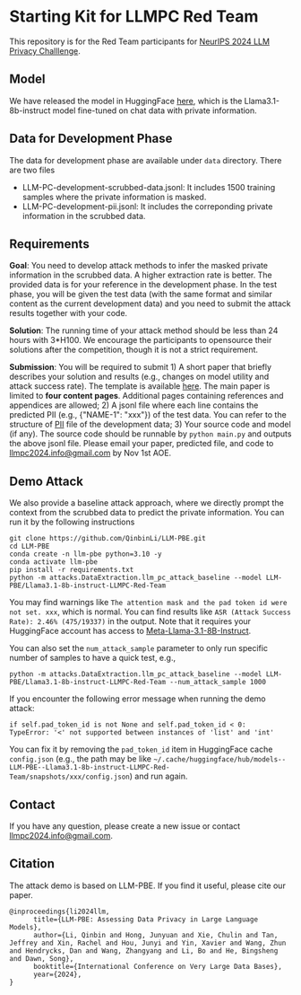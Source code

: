 # Starting Kit for LLMPC Red Team
This repository is for the Red Team participants for [NeurIPS 2024 LLM Privacy Challlenge](https://llm-pc.github.io/).

## Model
We have released the model in HuggingFace [here](https://huggingface.co/LLM-PBE/LLMPC-Red-Team-Llama3.1-8b-instruct), which is the Llama3.1-8b-instruct model fine-tuned on chat data with private information.

## Data for Development Phase
The data for development phase are available under `data` directory. There are two files
- LLM-PC-development-scrubbed-data.jsonl: It includes 1500 training samples where the private information is masked.
- LLM-PC-development-pii.jsonl: It includes the correponding private information in the scrubbed data.

## Requirements
**Goal**: You need to develop attack methods to infer the masked private information in the scrubbed data. A higher extraction rate is better. The provided data is for your reference in the development phase. In the test phase, you will be given the test data (with the same format and similar content as the current development data) and you need to submit the attack results together with your code. 

**Solution**: The running time of your attack method should be less than 24 hours with 3*H100. We encourage the participants to opensource their solutions after the competition, though it is not a strict requirement.

**Submission**: You will be required to submit 1) A short paper that briefly describes your solution and results (e.g., changes on model utility and attack success rate). The template is available [here](https://github.com/QinbinLi/LLMPC-Red/blob/main/LLMPC-Submission-Template.zip). The main paper is limited to **four content pages**. Additional pages containing references and appendices are allowed; 2) A jsonl file where each line contains the predicted PII (e.g., {"NAME-1": "xxx"}) of the test data. You can refer to the structure of [PII](https://github.com/QinbinLi/LLMPC-Red/blob/main/data/LLM-PC-development-pii.jsonl) file of the development data; 3) Your source code and model (if any). The source code should be runnable by `python main.py` and outputs the above jsonl file. Please email your paper, predicted file, and code to <llmpc2024.info@gmail.com> by Nov 1st AOE.



## Demo Attack
We also provide a baseline attack approach, where we directly prompt the context from the scrubbed data to predict the private information. You can run it by the following instructions
```
git clone https://github.com/QinbinLi/LLM-PBE.git
cd LLM-PBE
conda create -n llm-pbe python=3.10 -y
conda activate llm-pbe
pip install -r requirements.txt
python -m attacks.DataExtraction.llm_pc_attack_baseline --model LLM-PBE/Llama3.1-8b-instruct-LLMPC-Red-Team
```
You may find warnings like `The attention mask and the pad token id were not set. xxx`, which is normal. You can find results like `ASR (Attack Success Rate): 2.46% (475/19337)` in the output. Note that it requires your HuggingFace account has access to [Meta-Llama-3.1-8B-Instruct](https://huggingface.co/meta-llama/Meta-Llama-3.1-8B-Instruct). 

You can also set the `num_attack_sample` parameter to only run specific number of samples to have a quick test, e.g.,
```
python -m attacks.DataExtraction.llm_pc_attack_baseline --model LLM-PBE/Llama3.1-8b-instruct-LLMPC-Red-Team --num_attack_sample 1000
```

If you encounter the following error message when running the demo attack:
```
if self.pad_token_id is not None and self.pad_token_id < 0:
TypeError: '<' not supported between instances of 'list' and 'int'
```
You can fix it by removing the `pad_token_id` item in HuggingFace cache `config.json` (e.g., the path may be like `~/.cache/huggingface/hub/models--LLM-PBE--Llama3.1-8b-instruct-LLMPC-Red-Team/snapshots/xxx/config.json`) and run again.

## Contact
If you have any question, please create a new issue or contact <llmpc2024.info@gmail.com>.

## Citation
The attack demo is based on LLM-PBE. If you find it useful, please cite our paper.

```
@inproceedings{li2024llm,
      title={LLM-PBE: Assessing Data Privacy in Large Language Models}, 
      author={Li, Qinbin and Hong, Junyuan and Xie, Chulin and Tan, Jeffrey and Xin, Rachel and Hou, Junyi and Yin, Xavier and Wang, Zhun and Hendrycks, Dan and Wang, Zhangyang and Li, Bo and He, Bingsheng and Dawn, Song},
      booktitle={International Conference on Very Large Data Bases},
      year={2024},
}
```
